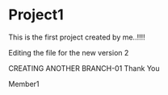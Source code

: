 # Project1

This is the first project created by me..!!!!

Editing the file for the new version 2

CREATING ANOTHER BRANCH-01
Thank You

Member1
